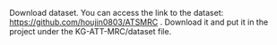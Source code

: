 Download dataset.  You can access the link to the dataset: https://github.com/houjin0803/ATSMRC . Download it and put it in the project under the KG-ATT-MRC/dataset file.


